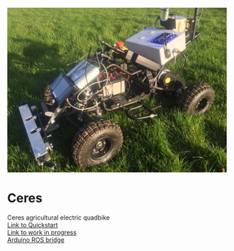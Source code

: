 ![Ceres](/Ceres.jpg)
# Ceres
Ceres agricultural electric quadbike <br>
[Link to Quickstart](quickstart.md)<br>
[Link to work in progress](wip.md) <br>
[Arduino ROS bridge](https://github.com/swane/ceres/blob/master/2Ceres_ROS.py) <br>
